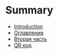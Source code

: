 # Summary

* [Introduction](README.md)
* [Оглавление](SUMMARY.md)
* [Вторая часть](chapter2.md)
* [QR код](chapter3.md)

